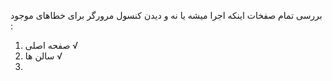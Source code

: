 بررسی تمام صفخات  اینکه اجرا میشه یا نه  و دیدن کنسول مرورگر برای خطاهای موجود :
1. صفحه اصلی   √
2. سالن ها  √
3.